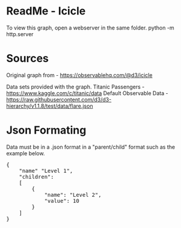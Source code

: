 ﻿# ReadMe - Icicle
To view this graph, open a webserver in the same folder.
python -m http.server

# Sources
Original graph from - https://observablehq.com/@d3/icicle

Data sets provided with the graph.
Titanic Passengers - https://www.kaggle.com/c/titanic/data
Default Observable Data - https://raw.githubusercontent.com/d3/d3-hierarchy/v1.1.8/test/data/flare.json

# Json Formating
Data must be in a .json format in a "parent/child" format such as the example below.
<pre>
{
	"name" "Level 1",
	"children":
	[
		{
			"name": "Level 2",
			"value": 10
		}
	]
}
</pre>


